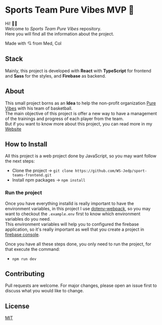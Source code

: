 # Sports Team Pure Vibes MVP 🏀

Hi! 👋🏾  
Welcome to *Sports Team Pure Vibes* repository.  
Here you will find all the information about the project.  

Made with 💘 from Med, Col


## Stack
Mainly, this project is developed with **React** with **TypeScript** for frontend and **Sass** for the styles, and **Firebase** as backend.  

## About  
This small project borns as an **Idea** to help the non-profit organization [Pure Vibes](https://www.purevibesglobal.com/) with his team of basketball.  
The main objective of this project is offer a new way to have a management of the trainings and progress of each player from the team.  
But if you want to know more about this project, you can read more in my [Website](https://juno-web-exp-zmmid.ondigitalocean.app/projects/story/1)  

## How to Install
All this project is a web project done by JavaScript, so you may want follow the next steps:  

- Clone the project -> `git clone https://github.com/WS-Jedp/sport-teams-frontend.git`
- Install npm packages -> `npm install`

### Run the project
Once you have everything installd is really important to have the environment variables, in this project I use [dotenv-webpack](https://www.npmjs.com/package/dotenv-webpack), so you may want to checkout the `.example.env` first to know which environment variables do you need.  
This environment variables will help you to configured the firebase application, so it's really important as well that you create a project in [firebase console](https://firebase.google.com/).  

Once you have all these steps done, you only need to run the project, for that execute the command:  
- `npm run dev`  

## Contributing
Pull requests are welcome. For major changes, please open an issue first to discuss what you would like to change.


## License
[MIT](https://choosealicense.com/licenses/mit/)